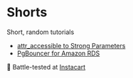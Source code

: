 # Shorts

Short, random tutorials

- [attr_accessible to Strong Parameters](Strong-Parameters.md)
- [PgBouncer for Amazon RDS](PgBouncer-RDS.md)

:tangerine: Battle-tested at [Instacart](https://www.instacart.com/opensource)
